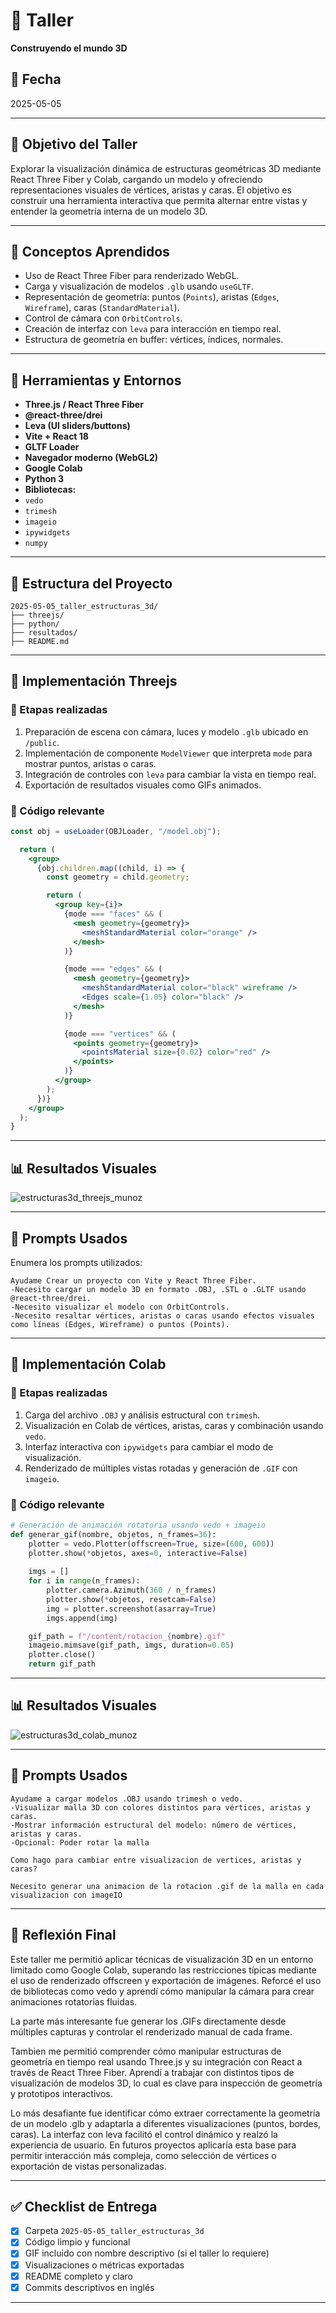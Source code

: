 # 🧪 Taller

**Construyendo el mundo 3D**

## 📅 Fecha
2025-05-05 

---

## 🎯 Objetivo del Taller

Explorar la visualización dinámica de estructuras geométricas 3D mediante React Three Fiber y Colab, cargando un modelo y ofreciendo representaciones visuales de vértices, aristas y caras. El objetivo es construir una herramienta interactiva que permita alternar entre vistas y entender la geometría interna de un modelo 3D.


---

## 🧠 Conceptos Aprendidos

- Uso de React Three Fiber para renderizado WebGL.
- Carga y visualización de modelos `.glb` usando `useGLTF`.
- Representación de geometría: puntos (`Points`), aristas (`Edges`, `Wireframe`), caras (`StandardMaterial`).
- Control de cámara con `OrbitControls`.
- Creación de interfaz con `leva` para interacción en tiempo real.
- Estructura de geometría en buffer: vértices, índices, normales.

---

## 🔧 Herramientas y Entornos

- **Three.js / React Three Fiber**
- **@react-three/drei**
- **Leva (UI sliders/buttons)**
- **Vite + React 18**
- **GLTF Loader**
- **Navegador moderno (WebGL2)**
- **Google Colab**
- **Python 3**
- **Bibliotecas:**
- `vedo`
- `trimesh`
- `imageio`
- `ipywidgets`
- `numpy`

---

## 📁 Estructura del Proyecto

```
2025-05-05_taller_estructuras_3d/
├── threejs/
├── python/
├── resultados/
├── README.md
```


---

## 🧪 Implementación Threejs

### 🔹 Etapas realizadas
1. Preparación de escena con cámara, luces y modelo `.glb` ubicado en `/public`.
2. Implementación de componente `ModelViewer` que interpreta `mode` para mostrar puntos, aristas o caras.
3. Integración de controles con `leva` para cambiar la vista en tiempo real.
4. Exportación de resultados visuales como GIFs animados.

### 🔹 Código relevante

```jsx
const obj = useLoader(OBJLoader, "/model.obj");

  return (
    <group>
      {obj.children.map((child, i) => {
        const geometry = child.geometry;

        return (
          <group key={i}>
            {mode === "faces" && (
              <mesh geometry={geometry}>
                <meshStandardMaterial color="orange" />
              </mesh>
            )}

            {mode === "edges" && (
              <mesh geometry={geometry}>
                <meshStandardMaterial color="black" wireframe />
                <Edges scale={1.05} color="black" />
              </mesh>
            )}

            {mode === "vertices" && (
              <points geometry={geometry}>
                <pointsMaterial size={0.02} color="red" />
              </points>
            )}
          </group>
        );
      })}
    </group>
  );
}
```

---

## 📊 Resultados Visuales

![estructuras3d_threejs_munoz](https://github.com/user-attachments/assets/6f467495-4bda-4733-b10d-fda47abfdef0)

---

## 🧩 Prompts Usados

Enumera los prompts utilizados:

```text
Ayudame Crear un proyecto con Vite y React Three Fiber.
-Necesito cargar un modelo 3D en formato .OBJ, .STL o .GLTF usando @react-three/drei.
-Necesito visualizar el modelo con OrbitControls.
-Necesito resaltar vértices, aristas o caras usando efectos visuales como líneas (Edges, Wireframe) o puntos (Points).
```

---

## 🧪 Implementación Colab

### 🔹 Etapas realizadas
1. Carga del archivo `.OBJ` y análisis estructural con `trimesh`.
2. Visualización en Colab de vértices, aristas, caras y combinación usando `vedo`.
3. Interfaz interactiva con `ipywidgets` para cambiar el modo de visualización.
4. Renderizado de múltiples vistas rotadas y generación de `.GIF` con `imageio`.

### 🔹 Código relevante

```python
# Generación de animación rotatoria usando vedo + imageio
def generar_gif(nombre, objetos, n_frames=36):
    plotter = vedo.Plotter(offscreen=True, size=(600, 600))
    plotter.show(*objetos, axes=0, interactive=False)
    
    imgs = []
    for i in range(n_frames):
        plotter.camera.Azimuth(360 / n_frames)
        plotter.show(*objetos, resetcam=False)
        img = plotter.screenshot(asarray=True)
        imgs.append(img)

    gif_path = f"/content/rotacion_{nombre}.gif"
    imageio.mimsave(gif_path, imgs, duration=0.05)
    plotter.close()
    return gif_path
```

---

## 📊 Resultados Visuales

![estructuras3d_colab_munoz](https://github.com/user-attachments/assets/4cf30210-35d6-4021-8de7-ad2ec461dbb5)

---

## 🧩 Prompts Usados

```text
Ayudame a cargar modelos .OBJ usando trimesh o vedo.
-Visualizar malla 3D con colores distintos para vértices, aristas y caras.
-Mostrar información estructural del modelo: número de vértices, aristas y caras.
-Opcional: Poder rotar la malla

Como hago para cambiar entre visualizacion de vertices, aristas y caras?

Necesito generar una animacion de la rotacion .gif de la malla en cada visualizacion con imageIO

```

---

## 💬 Reflexión Final

Este taller me permitió aplicar técnicas de visualización 3D en un entorno limitado como Google Colab, superando las restricciones típicas mediante el uso de renderizado offscreen y exportación de imágenes. Reforcé el uso de bibliotecas como vedo y aprendí cómo manipular la cámara para crear animaciones rotatorias fluidas.

La parte más interesante fue generar los .GIFs directamente desde múltiples capturas y controlar el renderizado manual de cada frame.

Tambien me permitió comprender cómo manipular estructuras de geometría en tiempo real usando Three.js y su integración con React a través de React Three Fiber. Aprendí a trabajar con distintos tipos de visualización de modelos 3D, lo cual es clave para inspección de geometría y prototipos interactivos.

Lo más desafiante fue identificar cómo extraer correctamente la geometría de un modelo .glb y adaptarla a diferentes visualizaciones (puntos, bordes, caras). La interfaz con leva facilitó el control dinámico y realzó la experiencia de usuario. En futuros proyectos aplicaría esta base para permitir interacción más compleja, como selección de vértices o exportación de vistas personalizadas.

---


## ✅ Checklist de Entrega

- [x] Carpeta `2025-05-05_taller_estructuras_3d`
- [x] Código limpio y funcional
- [x] GIF incluido con nombre descriptivo (si el taller lo requiere)
- [x] Visualizaciones o métricas exportadas
- [x] README completo y claro
- [x] Commits descriptivos en inglés

---
